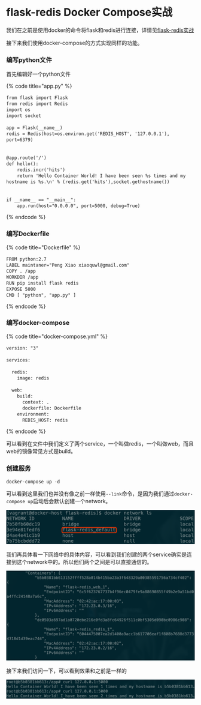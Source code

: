 # flask-redis Docker Compose实战

我们在之前是使用docker的命令将flask和redis进行连接，详情见[flask-redis实战](../docker-wang-luo/flaskredis-shi-zhan.md)

接下来我们使用docker-compose的方式实现同样的功能。

### 编写python文件

首先编辑好一个python文件

{% code title="app.py" %}
```text
from flask import Flask
from redis import Redis
import os
import socket

app = Flask(__name__)
redis = Redis(host=os.environ.get('REDIS_HOST', '127.0.0.1'), port=6379)


@app.route('/')
def hello():
    redis.incr('hits')
    return 'Hello Container World! I have been seen %s times and my hostname is %s.\n' % (redis.get('hits'),socket.gethostname())


if __name__ == "__main__":
    app.run(host="0.0.0.0", port=5000, debug=True)
```
{% endcode %}

### 编写Dockerfile

{% code title="Dockerfile" %}
```text
FROM python:2.7
LABEL maintaner="Peng Xiao xiaoquwl@gmail.com"
COPY . /app
WORKDIR /app
RUN pip install flask redis
EXPOSE 5000
CMD [ "python", "app.py" ]
```
{% endcode %}

### 编写docker-compose

{% code title="docker-compose.yml" %}
```text
version: "3"

services:

  redis:
    image: redis

  web:
    build:
      context: .
      dockerfile: Dockerfile
    environment:
      REDIS_HOST: redis
```
{% endcode %}

可以看到在文件中我们定义了两个service，一个叫做redis，一个叫做web，而且web的镜像常见方式是build。

### 创建服务

```text
docker-compose up -d
```

可以看到这里我们也并没有像之前一样使用`--link`命令，是因为我们通过`docker-compose up`启动后会默认创建一个network。

![](../.gitbook/assets/flask-redis-net.png)

我们再具体看一下网络中的具体内容，可以看到我们创建的两个service确实是连接到这个network中的。所以他们两个之间是可以直接通信的。

![](../.gitbook/assets/flask-redis-net-inspect.png)

接下来我们访问一下，可以看到效果和之前是一样的

![](../.gitbook/assets/flask-redis-curl.png)

